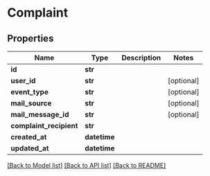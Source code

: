 # Complaint

## Properties
Name | Type | Description | Notes
------------ | ------------- | ------------- | -------------
**id** | **str** |  | 
**user_id** | **str** |  | [optional] 
**event_type** | **str** |  | [optional] 
**mail_source** | **str** |  | [optional] 
**mail_message_id** | **str** |  | [optional] 
**complaint_recipient** | **str** |  | 
**created_at** | **datetime** |  | 
**updated_at** | **datetime** |  | 

[[Back to Model list]](../README#documentation-for-models) [[Back to API list]](../README#documentation-for-api-endpoints) [[Back to README]](../README)


